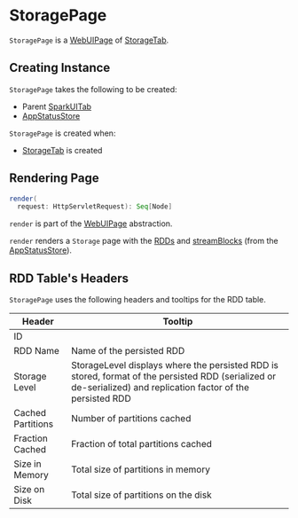# StoragePage

`StoragePage` is a [WebUIPage](WebUIPage.md) of [StorageTab](StorageTab.md).

## Creating Instance

`StoragePage` takes the following to be created:

* <span id="parent"> Parent [SparkUITab](SparkUITab.md)
* <span id="store"> [AppStatusStore](../core/AppStatusStore.md)

`StoragePage` is created when:

* [StorageTab](StorageTab.md) is created

## <span id="render"> Rendering Page

```scala
render(
  request: HttpServletRequest): Seq[Node]
```

`render` is part of the [WebUIPage](WebUIPage.md#render) abstraction.

`render` renders a `Storage` page with the [RDDs](../core/AppStatusStore.md#rddList) and [streamBlocks](../core/AppStatusStore.md#streamBlocksList) (from the [AppStatusStore](#store)).

## <span id="rddHeader"> RDD Table's Headers

`StoragePage` uses the following headers and tooltips for the RDD table.

Header   | Tooltip
---------|----------
 ID |
 RDD Name | Name of the persisted RDD
 Storage Level | StorageLevel displays where the persisted RDD is stored, format of the persisted RDD (serialized or de-serialized) and replication factor of the persisted RDD
 Cached Partitions | Number of partitions cached
 Fraction Cached | Fraction of total partitions cached
 Size in Memory | Total size of partitions in memory
 Size on Disk | Total size of partitions on the disk

